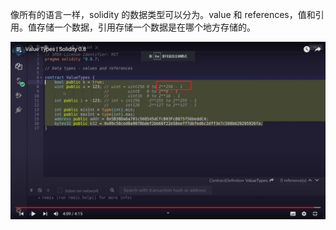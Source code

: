 像所有的语言一样，solidity 的数据类型可以分为。value 和 references，值和引用。值存储一个数据，引用存储一个数据是在哪个地方存储的。      

![](./img/2022-03-19-16-30-15.png)
